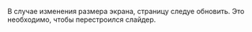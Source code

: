 В случае изменения размера экрана, страницу следуе обновить. Это необходимо, чтобы перестроился слайдер.
